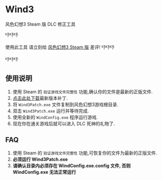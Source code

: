 # Wind3

风色幻想3 Steam 版 DLC 修正工具

👎👎👎

使用此工具 请立刻给 [风色幻想3 Steam 版](https://store.steampowered.com/app/2020500/3/) 差评! 👎👎👎

👎👎👎

## 使用说明

1. 使用 Steam 的 `验证游戏文件完整性` 功能,确认你的文件是最新的正版文件.
2. [点击此处下载](https://github.com/peaceshi/Wind3/releases/latest)最新版本补丁.
3. 将 `Wind3Patch.exe` 文件复制到风色幻想3游戏根目录.
4. 双击 `Wind3Patch.exe` 运行并等待完成.
5. 使用全新的 `WindConfig.exe` 程序运行游戏.
6. 现在你在通关游戏后就可以进入 DLC 死神的礼物了.

## FAQ

1. 使用 Steam 的 `验证游戏文件完整性` 功能,可恢复你的文件为最新的正版文件.
2. **必须运行 Wind3Patch.exe**
3. **请确认目录内必须存在 WindConfig.exe.config 文件, 否则 WindConfig.exe 无法正常运行**
